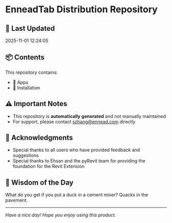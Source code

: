 # EnneadTab Distribution Repository

## 📅 Last Updated
2025-11-01 12:24:05



## 📦 Contents
This repository contains:
- 📂 Apps
- 📂 Installation

## ⚠️ Important Notes
- This repository is **automatically generated** and not manually maintained
- For support, please contact szhang@ennead.com directly

## 🙏 Acknowledgments
- Special thanks to all users who have provided feedback and suggestions
- Special thanks to Ehsan and the pyRevit team for providing the foundation for the Revit Extension

## 💭 Wisdom of the Day
What do you get if you put a duck in a cement mixer? Quacks in the pavement.

---
*Have a nice day! Hope you enjoy using this product.*
